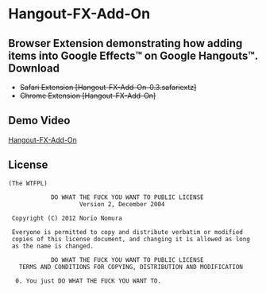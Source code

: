 Hangout-FX-Add-On
=================
Browser Extension demonstrating how adding items into Google Effects™ on Google Hangouts™.
Download
--------
- ~~Safari Extension [Hangout-FX-Add-On-0.3.safariextz]~~
- ~~Chrome Extension [Hangout-FX-Add-On]~~

Demo Video
----------
[Hangout-FX-Add-On](https://www.youtube.com/watch?v=BgwX41Wi1JM)

License
-------
	(The WTFPL)
	
	            DO WHAT THE FUCK YOU WANT TO PUBLIC LICENSE
	                    Version 2, December 2004
	
	 Copyright (C) 2012 Norio Nomura
	
	 Everyone is permitted to copy and distribute verbatim or modified
	 copies of this license document, and changing it is allowed as long
	 as the name is changed.
	
	            DO WHAT THE FUCK YOU WANT TO PUBLIC LICENSE
	   TERMS AND CONDITIONS FOR COPYING, DISTRIBUTION AND MODIFICATION
	
	  0. You just DO WHAT THE FUCK YOU WANT TO.
